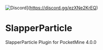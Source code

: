 ![Discord](https://img.shields.io/discord/837701868649709568.svg?label=&logo=discord&logoColor=ffffff&color=7389D8&labelColor=6A7EC2)](https://discord.gg/ezXNe2KrEQ)

# SlapperParticle
SlapperParticle Plugin for PocketMine 4.0.0

